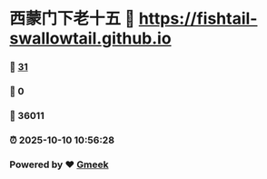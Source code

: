 # 西蒙门下老十五 :link: https://fishtail-swallowtail.github.io 
### :page_facing_up: [31](https://fishtail-swallowtail.github.io/tag.html) 
### :speech_balloon: 0 
### :hibiscus: 36011 
### :alarm_clock: 2025-10-10 10:56:28 
### Powered by :heart: [Gmeek](https://github.com/Meekdai/Gmeek)
